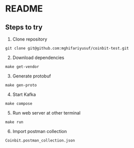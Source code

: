 # README

## Steps to try

1. Clone repository
```
git clone git@github.com:mghifariyusuf/coinbit-test.git
```

2. Download dependencies
```
make get-vendor
```

3. Generate protobuf
```
make gen-proto
```

4. Start Kafka
```
make compose
```

5. Run web server at other terminal
```
make run
```

6. Import postman collection
```
Coinbit.postman_collection.json
```